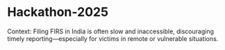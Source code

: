 # Hackathon-2025
Context: Filing FIRS in India is often slow and inaccessible, discouraging timely reporting—especially for victims in remote or vulnerable situations.
